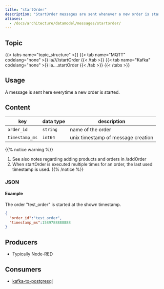 ```yaml
---
title: "startOrder"
description: "StartOrder messages are sent whenever a new order is started."
aliases:
  - /docs/architecture/datamodel/messages/startorder/
---
```


## Topic

{{< tabs name="topic_structure" >}}
{{< tab name="MQTT" codelang="none" >}}
ia/<customerID>/<location>/<AssetID>/startOrder
{{< /tab >}}
{{< tab name="Kafka" codelang="none" >}}
ia.<customerID>.<location>.<AssetID>.startOrder
{{< /tab >}}
{{< /tabs >}}


## Usage

A message is sent here everytime a new order is started.

## Content

| key            | data type | description                        |
|----------------|-----------|------------------------------------|
| `order_id`     | `string`  | name of the order                  |
| `timestamp_ms` | `int64`   | unix timestamp of message creation |

{{% notice warning %}}
1. See also notes regarding adding products and orders in /addOrder
2. When startOrder is executed multiple times for an order, the last used timestamp is used.
{{% /notice %}}


### JSON

#### Example

The order "test_order" is started at the shown timestamp.

```json
{
  "order_id":"test_order",
  "timestamp_ms":1589788888888
}
```
<!---
#### Schema

```json
{
    "$schema": "http://json-schema.org/draft/2019-09/schema",
    "$id": "https://learn.umh.app/content/docs/architecture/datamodel/messages/scrapCount.json",
    "type": "object",
    "default": {},
    "title": "Root Schema",
    "required": [
        "product_id",
        "time_per_unit_in_seconds"
    ],
    "properties": {
        "product_id": {
          "type": "string",
          "default": "",
          "title": "The product id to be produced"
        },
        "time_per_unit_in_seconds": {
          "type": "number",
          "default": 0.0,
          "minimum": 0,
          "title": "The time it takes to produce one unit of the product"
        }
    },
    "examples": [
        {
            "product_id": "Beilinger 30x15",
            "time_per_unit_in_seconds": "0.2"
        },
        {
            "product_id": "Test product",
            "time_per_unit_in_seconds": "10"
        }
    ]
}
```
-->

## Producers

- Typically Node-RED

## Consumers

- [kafka-to-postgresql](/docs/architecture/microservices/core/kafka-to-postgresql)

